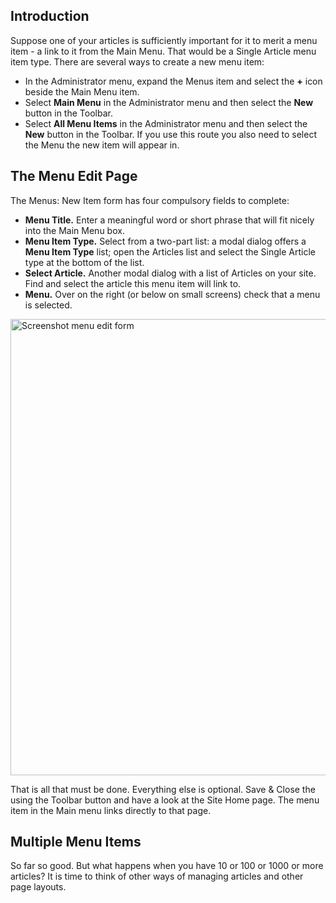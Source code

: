 <!-- Filename: J4.x:Getting_Started:_Adding_a_Menu_Item / Display title: Adding a Menu Item -->

## Introduction

Suppose one of your articles is sufficiently important for it to merit a
menu item - a link to it from the Main Menu. That would be a Single
Article menu item type. There are several ways to create a new menu
item:

- In the Administrator menu, expand the Menus item and select the **+**
  icon beside the Main Menu item.
- Select **Main Menu** in the Administrator menu and then select the
  **New** button in the Toolbar.
- Select **All Menu Items** in the Administrator menu and then select
  the **New** button in the Toolbar. If you use this route you also need
  to select the Menu the new item will appear in.

## The Menu Edit Page

The Menus: New Item form has four compulsory fields to complete:

- **Menu Title.** Enter a meaningful word or short phrase that will fit
  nicely into the Main Menu box.
- **Menu Item Type.** Select from a two-part list: a modal dialog offers
  a **Menu Item Type** list; open the Articles list and select the
  Single Article type at the bottom of the list.
- **Select Article.** Another modal dialog with a list of Articles on
  your site. Find and select the article this menu item will link to.
- **Menu.** Over on the right (or below on small screens) check that a
  menu is selected.

<img
src="https://docs.joomla.org/images/thumb/a/ac/J4.x-getting-started-menu-edit-screenshot-en.png/800px-J4.x-getting-started-menu-edit-screenshot-en.png"
class="thumbborder" decoding="async"
srcset="https://docs.joomla.org/images/thumb/a/ac/J4.x-getting-started-menu-edit-screenshot-en.png/1200px-J4.x-getting-started-menu-edit-screenshot-en.png 1.5x, https://docs.joomla.org/images/a/ac/J4.x-getting-started-menu-edit-screenshot-en.png 2x"
data-file-width="1440" data-file-height="1314" width="800" height="730"
alt="Screenshot menu edit form" />

That is all that must be done. Everything else is optional. Save & Close
the using the Toolbar button and have a look at the Site Home page. The
menu item in the Main menu links directly to that page.

## Multiple Menu Items

So far so good. But what happens when you have 10 or 100 or 1000 or more
articles? It is time to think of other ways of managing articles and
other page layouts.
